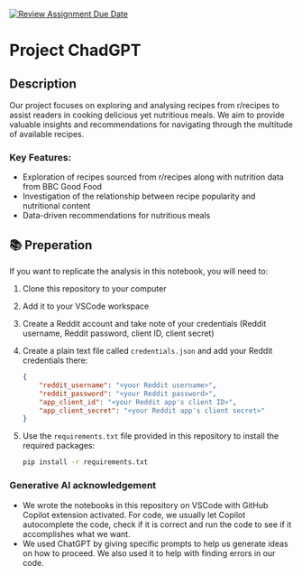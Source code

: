 [![Review Assignment Due Date](https://classroom.github.com/assets/deadline-readme-button-24ddc0f5d75046c5622901739e7c5dd533143b0c8e959d652212380cedb1ea36.svg)](https://classroom.github.com/a/WKKzpWVj)  
# Project ChadGPT  
## Description  
Our project focuses on exploring and analysing recipes from r/recipes to assist readers in cooking delicious yet nutritious meals. We aim to provide valuable insights and recommendations for navigating through the multitude of available recipes. 

### Key Features:  
- Exploration of recipes sourced from r/recipes along with nutrition data from BBC Good Food
- Investigation of the relationship between recipe popularity and nutritional content
- Data-driven recommendations for nutritious meals  

## 📚 Preperation  
If you want to replicate the analysis in this notebook, you will need to:    
1. Clone this repository to your computer 
2. Add it to your VSCode workspace 
3. Create a Reddit account and take note of your credentials (Reddit username, Reddit password, client ID, client secret) 
4. Create a plain text file called `credentials.json` and add your Reddit credentials there:  

    ```json
    {
        "reddit_username": "<your Reddit username>",
        "reddit_password": "<your Reddit password>",
        "app_client_id": "<your Reddit app's client ID>",
        "app_client_secret": "<your Reddit app's client secret>"
    }
    ```  
5. Use the `requirements.txt` file provided in this repository to install the required packages: 
    ```bash
    pip install -r requirements.txt
    ```

### Generative AI acknowledgement
- We wrote the notebooks in this repository on VSCode with GitHub Copilot extension activated. For code, we usually let Copilot autocomplete the code, check if it is correct and run the code to see if it accomplishes what we want. 
- We used ChatGPT by giving specific prompts to help us generate ideas on how to proceed. We also used it to help with finding errors in our code.

